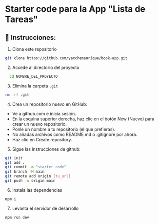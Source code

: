 # Starter code para la App "Lista de Tareas"

## 🚀 Instrucciones:

1. Clona este repositorio 

  ``` bash
  git clone https://github.com/yaxchemanrique/book-app.git
  ```

2. Accede al directorio del proyecto

``` bash
  cd NOMBRE_DEL_PROYECTO
  ```

3. Elimina la carpeta `.git`

``` bash
rm -rf .git
```

4. Crea un repositorio nuevo en GitHub:

- Ve a github.com e inicia sesión.
- En la esquina superior derecha, haz clic en el botón New (Nuevo) para crear un nuevo repositorio.
- Ponle un nombre a tu repositorio (el que prefieras).
- No añadas archivos como README.md o .gitignore por ahora.
- Haz clic en Create repository.

5. Sigue las instrucciones de github:

``` bash
git init
git add .
git commit -m "starter code"
git branch -M main
git remote add origin [tu_url]
git push -u origin main
```

6. Instala las dependencias

``` bash
npm i
```

7. Levanta el servidor de desarrollo

``` bash
npm run dev
```
